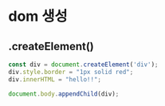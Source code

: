# dom 생성 

## .createElement()
```js
const div = document.createElement('div');
div.style.border = "1px solid red";
div.innerHTML = "hello!!";

document.body.appendChild(div);
```